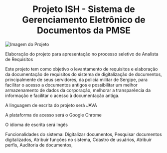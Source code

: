 <h1 align="center"> Projeto ISH - Sistema de Gerenciamento Eletrônico de Documentos da PMSE </h1>

![Imagem do Projeto](https://user-images.githubusercontent.com/104793025/167115860-6d6a7e7b-873c-4f02-b9a5-1a99b565dca5.png)


Elaboração do projeto para apresentação no processo seletivo de Analista de Requisitos

Este projeto tem como objetivo o levantamento de requisitos e elaboração da documentação de requisitos do sistema de digitalização de documentos, principalmente de seus servidores, da policia militar de Sergipe, para facilitar o acesso a documentos antigos e possibilitar um melhor armazenamento de dados da corporação, melhorar a transparência da informação e facilitar o acesso à documentação antiga.

A linguagem de escrita do projeto será JAVA

A plataforma de acesso será o Google Chrome

O idioma de escrita será Ingês

Funcionalidades do sistema: Digitalizar documentos, Pesquisar documentos digitalizados, Atribuir funções no sistema, Cdastro de usuários, Atribuir perfis, Auditoria  de documentos, 
